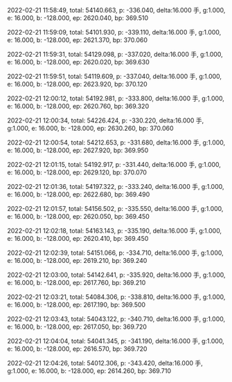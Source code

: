 2022-02-21 11:58:49, total: 54140.663, p: -336.040, delta:16.000 手, g:1.000, e: 16.000, b: -128.000, ep: 2620.040, bp: 369.510

2022-02-21 11:59:09, total: 54101.930, p: -339.110, delta:16.000 手, g:1.000, e: 16.000, b: -128.000, ep: 2621.370, bp: 370.060

2022-02-21 11:59:31, total: 54129.098, p: -337.020, delta:16.000 手, g:1.000, e: 16.000, b: -128.000, ep: 2620.020, bp: 369.630

2022-02-21 11:59:51, total: 54119.609, p: -337.040, delta:16.000 手, g:1.000, e: 16.000, b: -128.000, ep: 2623.920, bp: 370.120

2022-02-21 12:00:12, total: 54192.981, p: -333.800, delta:16.000 手, g:1.000, e: 16.000, b: -128.000, ep: 2620.760, bp: 369.320

2022-02-21 12:00:34, total: 54226.424, p: -330.220, delta:16.000 手, g:1.000, e: 16.000, b: -128.000, ep: 2630.260, bp: 370.060

2022-02-21 12:00:54, total: 54212.653, p: -331.680, delta:16.000 手, g:1.000, e: 16.000, b: -128.000, ep: 2627.920, bp: 369.950

2022-02-21 12:01:15, total: 54192.917, p: -331.440, delta:16.000 手, g:1.000, e: 16.000, b: -128.000, ep: 2629.120, bp: 370.070

2022-02-21 12:01:36, total: 54197.322, p: -333.240, delta:16.000 手, g:1.000, e: 16.000, b: -128.000, ep: 2622.680, bp: 369.490

2022-02-21 12:01:57, total: 54156.502, p: -335.550, delta:16.000 手, g:1.000, e: 16.000, b: -128.000, ep: 2620.050, bp: 369.450

2022-02-21 12:02:18, total: 54163.143, p: -335.190, delta:16.000 手, g:1.000, e: 16.000, b: -128.000, ep: 2620.410, bp: 369.450

2022-02-21 12:02:39, total: 54151.066, p: -334.710, delta:16.000 手, g:1.000, e: 16.000, b: -128.000, ep: 2619.210, bp: 369.240

2022-02-21 12:03:00, total: 54142.641, p: -335.920, delta:16.000 手, g:1.000, e: 16.000, b: -128.000, ep: 2617.760, bp: 369.210

2022-02-21 12:03:21, total: 54084.306, p: -338.810, delta:16.000 手, g:1.000, e: 16.000, b: -128.000, ep: 2617.190, bp: 369.500

2022-02-21 12:03:43, total: 54043.122, p: -340.710, delta:16.000 手, g:1.000, e: 16.000, b: -128.000, ep: 2617.050, bp: 369.720

2022-02-21 12:04:04, total: 54041.345, p: -341.190, delta:16.000 手, g:1.000, e: 16.000, b: -128.000, ep: 2616.570, bp: 369.720

2022-02-21 12:04:26, total: 54012.306, p: -343.420, delta:16.000 手, g:1.000, e: 16.000, b: -128.000, ep: 2614.260, bp: 369.710
